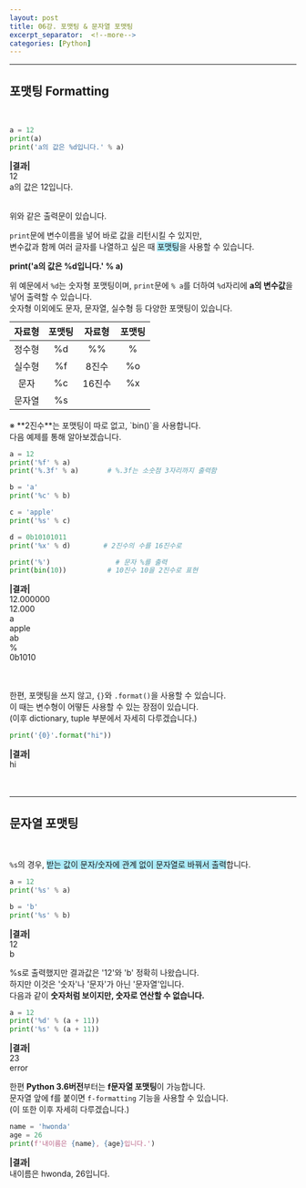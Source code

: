 ```yaml
---
layout: post
title: 06강. 포맷팅 & 문자열 포맷팅
excerpt_separator:  <!--more-->
categories: [Python] 
---
```

___

## 포맷팅 Formatting
<br>

```python
a = 12 
print(a) 
print('a의 값은 %d입니다.' % a)
```
**|결과|**<br>
12 <br>
a의 값은 12입니다.<br><br>

위와 같은 출력문이 있습니다.<br>

`print`문에 변수이름을 넣어 바로 값을 리턴시킬 수 있지만,<br>
변수값과 함께 여러 글자를 나열하고 싶은 때 <span style="background-color:#ADECFB">포맷팅</span>을 사용할 수 있습니다.<br>

**print('a의 값은 %d입니다.' % a)**<br>

위 예문에서 `%d`는 숫자형 포맷팅이며, `print`문에 `% a`를 더하여 `%d`자리에 **a의 변수값**을 넣어 출력할 수 있습니다.<br>
숫자형 이외에도 문자, 문자열, 실수형 등 다양한 포맷팅이 있습니다.<br>

<table style="margin:auto; text-align: center;"> 
    <thead> 
     <tr> 
      <th>자료형</th> 
      <th>포맷팅</th> 
      <th>자료형</th>
      <th>포맷팅</th> 
     </tr> 
    </thead> 
    <tbody> 
     <tr> 
      <td>정수형</td>
      <td>%d</td> 
      <td>%%</td>
      <td>%</td> 
     </tr> 
     <tr> 
      <td>실수형</td>
      <td>%f</td> 
      <td>8진수</td>
      <td>%o</td> 
     </tr>
     <tr> 
      <td>문자</td>
      <td>%c</td> 
      <td>16진수</td>
      <td>%x</td> 
     </tr> 
    <tr> 
      <td>문자열</td>
      <td>%s</td> 
      <td> </td>
      <td> </td> 
     </tr> 
    </tbody> 
</table> 
<br>
※ **2진수**는 포맷팅이 따로 없고, `bin()`을 사용합니다.
<br>
다음 예제를 통해 알아보겠습니다.<br>

```python
a = 12 
print('%f' % a) 
print('%.3f' % a)       # %.3f는 소숫점 3자리까지 출력함 

b = 'a' 
print('%c' % b) 

c = 'apple' 
print('%s' % c) 

d = 0b10101011 
print('%x' % d)        # 2진수의 수를 16진수로 

print('%')                # 문자 %를 출력 
print(bin(10))          # 10진수 10을 2진수로 표현
```
**|결과|**<br>
12.000000 <br>
12.000 <br>
a <br>
apple <br>
ab <br>
% <br>
0b1010 <br>
<br><br>

한편, 포맷팅을 쓰지 않고, `{}`와 `.format()`을 사용할 수 있습니다. <br>
이 때는 변수형이 어떻든 사용할 수 있는 장점이 있습니다.<br>
(이후 dictionary, tuple 부분에서 자세히 다루겠습니다.)

```python
print('{0}'.format("hi"))
```
**|결과|**<br>
hi<br>
<br><br>

___

## 문자열 포맷팅
<br>

`%s`의 경우, <span style="background-color:#ADECFB">받는 값이 문자/숫자에 관계 없이 문자열로 바꿔서 출력</span>합니다.<br>

```python
a = 12 
print('%s' % a) 

b = 'b' 
print('%s' % b)
```
**|결과|**<br>
12 <br>
b<br>

%s로 출력했지만 결과값은 '12'와 'b' 정확히 나왔습니다.<br>
하지만 이것은 '숫자'나 '문자'가 아닌 '문자열'입니다.<br>
다음과 같이 **숫자처럼 보이지만, 숫자로 연산할 수 없습니다.**<br>

```python
a = 12 
print('%d' % (a + 11)) 
print('%s' % (a + 11))
```
**|결과|**<br>
23 <br>
error<br>


한편 **Python 3.6버전**부터는 **f문자열 포맷팅**이 가능합니다.<br>
문자열 앞에 f를 붙이면 `f-formatting` 기능을 사용할 수 있습니다.<br>
(이 또한 이후 자세히 다루겠습니다.)<br>

```python
name = 'hwonda' 
age = 26 
print(f'내이름은 {name}, {age}입니다.')
```
**|결과|**<br>
내이름은 hwonda, 26입니다.